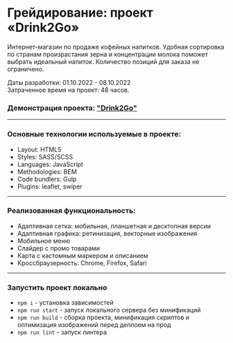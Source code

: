 # Грейдирование: проект «Drink2Go»

Интернет-магазин по продаже кофейных напитков. Удобная сортировка по странам произрастания зерна и концентрации молока поможет выбрать идеальный напиток. Количество позиций для заказа не ограничено.

Даты разработки: 01.10.2022 - 08.10.2022<br>
Затраченное время на проект: 48 часов.

### Демонстрация проекта: ["Drink2Go"](https://michaelbezz.github.io/drink-to-go-grading/)

---

### Основные технологии используемые в проекте:
* Layout: HTML5
* Styles: SASS/SCSS
* Languages: JavaScript
* Methodologies: BEM
* Code bundlers: Gulp
* Plugins: leaflet, swiper

---

### Реализованная функциональность:
* Адаптивная сетка: мобильная, планшетная и десктопная версии
* Адаптивная графика: ретинизация, векторные изображения
* Мобильное меню
* Слайдер с промо товарами
* Карта с кастомным маркером и описанием
* Кроссбраузерность: Chrome, Firefox, Safari

---

### Запустить проект локально
* `npm i` - установка зависимостей
* `npm run start` - запуск локального сервера без минификаций
* `npm run build` - сборка проекта, минификация скриптов и оптимизация изображений перед деплоем на прод
* `npm run lint` - запуск линтера
